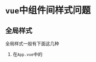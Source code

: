 # `vue`中组件间样式问题

## 全局样式

全局样式一般有下面这几种

1. 在`App.vue`中的<style>标签（不带scoped属性）中书写样式，是作用于全局的。

2. 创建`css`文件，并引入到`App`组件中



## 局部样式

在一个组件的<style>标签中添加scoped属性后，该标签下的所有属性都将只在自己组件内生效。





## `lang`属性

如果想要使用一些预编译器例如less，scss就需要添加一个lang属性，并下载对应的包

在`vite`环境下使用`scss`:

>第一步：安装

```
yarn add scss
```

>第二步：使用

```vue
<style lang='scss' scoped>
xxx
</style>
```





## :deep()

开启`scoped`的组件，`css`样式都作用自身。但是现在父组件想修改子组件的样式怎么办嘞？

首先：默认情况下，即使子组件有`scoped`属性，**父组件也能修改和访问到子组件根元素的选择器**

示例：

```vue
<!-- 父组件-->
<template>
	<Item></Item>
</template>
<style>
  /*这里可以访问到子组件的.text类选择器*/
  .text {
    font-size: 20px;
    color: red;
  }
</style>

<!--子组件-->
<template>
	<div class='text'></div>
</template>


```



第二：如果不是子元素的跟组件该怎么修改样式呢？

这时候就需要`:deep`深度选择器了

示例：我们要在父组件中修改子组件的`a`标签样式

```vue
<!-- 父组件-->
<template>
	<Item></Item>
</template>
<style>
  /*通过:deep访问到子组件的a属性*/
  .text :deep(a) {
    font-size: 20px;
    color: red;
  }
</style>

<!--子组件-->
<template>
	<div class='text'>
    <a>我是a标签</a>
  </div>
</template>


```



## :sloted()

当子组件中使用了slot插槽时，想在子组件中修改父组件中传递的HTML标签时，就可以使用`sloted`选择器。

示例：

```vue
<!--父组件-->
<template>
	<div>
   <Item>
     <p>
       我是子组件中slot的内容
  	</p>
  </Item>
  </div>
</template>


<!--子组件Item-->
<template>
	<div>
   	<slot />
  </div>
</template>
<style>
  /* 修改父组件中的p*/
  :sloted(p) {
    font-size:20px;
    color: red;
  }
</style>
```



## vue3.2样式绑定响应式数据

在`vue3.2`中，css也能访问data上的变量了，从而形成一种响应式的css。

核心：通过`v-bind()`函数。

示例：

```vue
<template>
	<div>
		<div class="box"></div>
		<div class="control">
			<input type="range" min="0" max="360" v-model="degree" />
		</div>
		<p>当前角度{{ degree }}</p>
	</div>
</template>
<script>
export default {
	data() {
		return {
			degree: 0
		};
	}
};
</script>
<style scoped>
.box {
	width: 250px;
	height: 250px;
	border-radius: 8px;
	background-color: hsl(280deg, 100%, 60%);
  /*这里直接调用v-bind函数访问到data中的degree*/
	transform: rotate(v-bind(degree + 'deg'));
}
.control {
	margin-top: 64px;
}
</style>
```

